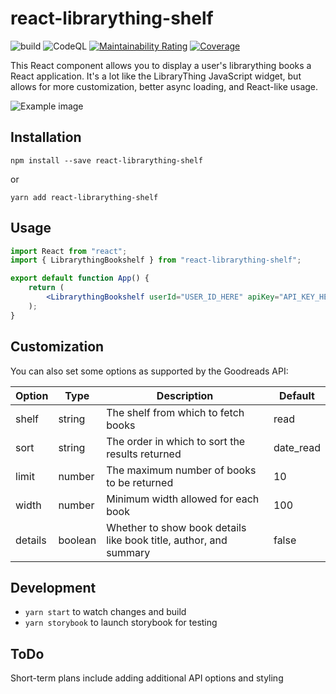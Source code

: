 # react-librarything-shelf
![build](https://github.com/kylekarpack/react-librarything-shelf/workflows/build/badge.svg) ![CodeQL](https://github.com/kylekarpack/react-librarything-shelf/workflows/CodeQL/badge.svg) 
[![Maintainability Rating](https://sonarcloud.io/api/project_badges/measure?project=kylekarpack_react-librarything-shelf&metric=sqale_rating)](https://sonarcloud.io/dashboard?id=kylekarpack_react-librarything-shelf) [![Coverage](https://sonarcloud.io/api/project_badges/measure?project=kylekarpack_react-librarything-shelf&metric=coverage)](https://sonarcloud.io/dashboard?id=kylekarpack_react-librarything-shelf)

This React component allows you to display a user's librarything books a React application. It's a lot like the LibraryThing JavaScript widget, but allows for more customization, better async loading, and React-like usage.

![Example image](/sample/sample.png)

## Installation

```
npm install --save react-librarything-shelf
```
or
```
yarn add react-librarything-shelf
```

## Usage

```jsx
import React from "react";
import { LibrarythingBookshelf } from "react-librarything-shelf";

export default function App() {
	return (
		<LibrarythingBookshelf userId="USER_ID_HERE" apiKey="API_KEY_HERE" />
	);
}
```

## Customization

You can also set some options as supported by the Goodreads API:

| Option | Type | Description | Default |
| ------ | ---- | ----------- | ------- |
| shelf  | string | The shelf from which to fetch books | read
| sort  | string | The order in which to sort the results returned | date_read
| limit  | number | The maximum number of books to be returned | 10
| width | number | Minimum width allowed for each book | 100
| details | boolean | Whether to show book details like book title, author, and summary | false

## Development
- `yarn start` to watch changes and build
- `yarn storybook` to launch storybook for testing

## ToDo

Short-term plans include adding additional API options and styling

